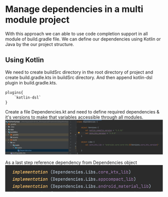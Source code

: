 # Manage dependencies in a multi module project
With this approach we can able to use code completion support in all module of build.gradle file. We can define our dependencies using Kotlin or Java by the our project structure.

## Using Kotlin
We need to create buildSrc directory in the root directory of project and create build.gradle.kts in buildSrc directory. And then append kotlin-dsl plugin in build.gradle.kts.

```
plugins{
    `kotlin-dsl`
}
```
Create a file Dependencies.kt and need to define required dependencies & it's versions to make that variables accessible through all modules.
![Dependencies file code](assets/dependencies.png)

As a last step reference dependency from Dependencies object
![Referring dependency library from Dependencies object](assets/refer_dependency.png)